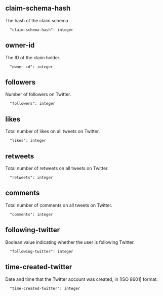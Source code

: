 ## claim-schema-hash

The hash of the claim schema

```
  "claim-schema-hash": integer
```

## owner-id

The ID of the claim holder.

```
  "owner-id": integer
```

## followers

Number of followers on Twitter.

```
  "followers": integer
```

## likes

Total number of likes on all tweets on Twitter.

```
  "likes": integer
```

## retweets

Total number of retweets on all tweets on Twitter.

```
  "retweets": integer
```

## comments

Total number of comments on all tweets on Twitter.

```
  "comments": integer
```

## following-twitter

Boolean value indicating whether the user is following Twitter.

```
  "following-twitter": integer
```

## time-created-twitter

Date and time that the Twitter account was created, in [ISO 8601] format.

```
  "time-created-twitter": integer
```
